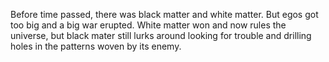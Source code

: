 Before time passed, there was black matter and white matter. But egos got too big and a big war erupted. White matter won and now rules the universe, but black mater still lurks around looking for trouble and drilling holes in the patterns woven by its enemy.
